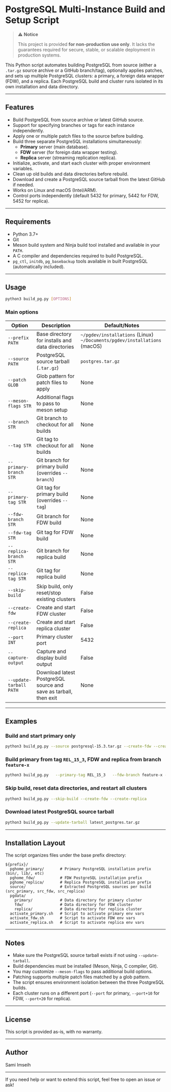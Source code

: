 # PostgreSQL Multi-Instance Build and Setup Script

> ⚠️ **Notice**
>
> This project is provided **for non-production use only**.
> It lacks the guarantees required for secure, stable, or scalable deployment in production systems.

This Python script automates building PostgreSQL from source (either a `.tar.gz` source archive or a GitHub branch/tag), optionally applies patches, and sets up multiple PostgreSQL clusters: a primary, a foreign data wrapper (FDW), and a replica. Each PostgreSQL build and cluster runs isolated in its own installation and data directory.

---

## Features

- Build PostgreSQL from source archive or latest GitHub source.
- Support for specifying branches or tags for each instance independently.
- Apply one or multiple patch files to the source before building.
- Build three separate PostgreSQL installations simultaneously:
  - **Primary** server (main database).
  - **FDW** server (for foreign data wrapper testing).
  - **Replica** server (streaming replication replica).
- Initialize, activate, and start each cluster with proper environment variables.
- Clean up old builds and data directories before rebuild.
- Download and create a PostgreSQL source tarball from the latest GitHub if needed.
- Works on Linux and macOS (Intel/ARM).
- Control ports independently (default 5432 for primary, 5442 for FDW, 5452 for replica).

---

## Requirements

- Python 3.7+
- Git
- Meson build system and Ninja build tool installed and available in your `PATH`.
- A C compiler and dependencies required to build PostgreSQL.
- `pg_ctl`, `initdb`, `pg_basebackup` tools available in built PostgreSQL (automatically included).

---

## Usage

```bash
python3 build_pg.py [OPTIONS]
```

### Main options

| Option                  | Description                                      | Default/Notes                       |
|-------------------------|------------------------------------------------|-----------------------------------|
| `--prefix PATH`         | Base directory for installs and data directories | `~/pgdev/installations` (Linux)<br>`~/Documents/pgdev/installations` (macOS) |
| `--source PATH`         | PostgreSQL source tarball (`.tar.gz`)            | `postgres.tar.gz`                  |
| `--patch GLOB`          | Glob pattern for patch files to apply            | None                             |
| `--meson-flags STR`     | Additional flags to pass to meson setup          | None                             |
| `--branch STR`          | Git branch to checkout for all builds            | None                             |
| `--tag STR`             | Git tag to checkout for all builds               | None                             |
| `--primary-branch STR`  | Git branch for primary build (overrides `--branch`) | None                             |
| `--primary-tag STR`     | Git tag for primary build (overrides `--tag`)   | None                             |
| `--fdw-branch STR`      | Git branch for FDW build                          | None                             |
| `--fdw-tag STR`         | Git tag for FDW build                             | None                             |
| `--replica-branch STR`  | Git branch for replica build                      | None                             |
| `--replica-tag STR`     | Git tag for replica build                         | None                             |
| `--skip-build`          | Skip build, only reset/stop existing clusters    | False                            |
| `--create-fdw`          | Create and start FDW cluster                       | False                            |
| `--create-replica`      | Create and start replica cluster                   | False                            |
| `--port INT`            | Primary cluster port                              | 5432                             |
| `--capture-output`      | Capture and display build output                  | False                            |
| `--update-tarball PATH` | Download latest PostgreSQL source and save as tarball, then exit | None                 |

---

## Examples

### Build and start primary only

```bash
python3 build_pg.py --source postgresql-15.3.tar.gz --create-fdw --create-replica
```

### Build primary from tag `REL_15_3`, FDW and replica from branch `feature-x`

```bash
python3 build_pg.py   --primary-tag REL_15_3   --fdw-branch feature-x --create-fdw   --replica-branch feature-x --create-replica
```

### Skip build, reset data directories, and restart all clusters

```bash
python3 build_pg.py --skip-build --create-fdw --create-replica
```

### Download latest PostgreSQL source tarball

```bash
python3 build_pg.py --update-tarball latest_postgres.tar.gz
```

---

## Installation Layout

The script organizes files under the base prefix directory:

```
${prefix}/
  pghome_primary/       # Primary PostgreSQL installation prefix (bin/, lib/, etc)
  pghome_fdw/           # FDW PostgreSQL installation prefix
  pghome_replica/       # Replica PostgreSQL installation prefix
  source/               # Extracted PostgreSQL sources per build (src_primary, src_fdw, src_replica)
  pgdata/
    primary/            # Data directory for primary cluster
    fdw/                # Data directory for FDW cluster
    replica/            # Data directory for replica cluster
  activate_primary.sh   # Script to activate primary env vars
  activate_fdw.sh       # Script to activate FDW env vars
  activate_replica.sh   # Script to activate replica env vars
```

---

## Notes

- Make sure the PostgreSQL source tarball exists if not using `--update-tarball`.
- Build dependencies must be installed (Meson, Ninja, C compiler, Git).
- You may customize `--meson-flags` to pass additional build options.
- Patching supports multiple patch files matched by a glob pattern.
- The script ensures environment isolation between the three PostgreSQL builds.
- Each cluster runs on a different port (`--port` for primary, `--port+10` for FDW, `--port+20` for replica).

---

## License

This script is provided as-is, with no warranty.

---

## Author

Sami Imseih

---

If you need help or want to extend this script, feel free to open an issue or ask!

